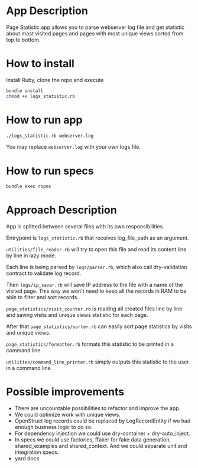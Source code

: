 # App Description
Page Statistic app allows you to parse webserver log file and get statistic about most visited pages and pages with most unique views sorted from top to bottom.

# How to install
Install Ruby, clone the repo and execute
```bash
bundle install
chmod +x logs_statistic.rb 
```

# How to run app
```bash
./logs_statistic.rb webserver.log
```
You may replace `webserver.log` with your own logs file.

# How to run specs
```bash
bundle exec rspec
```

# Approach Description
App is splitted between several files with its own responsibilities.

Entrypoint is `logs_statistic.rb` that receives log_file_path as an argument.

`utilities/file_reader.rb` will try to open this file and read its content line by line in lazy mode.

Each line is being parsed by `logs/parser.rb`, which also call dry-validation contract to validate log record.

Then `logs/ip_saver.rb` will save IP address to the file with a name of the visited page. This way we won't need to keep all the records in RAM to be able to filter and sort records.

`page_statistics/visit_counter.rb` is reading all created files line by line and saving visits and unique views statistic for each page.

After that `page_statistics/sorter.rb` can easily sort page statistics by visits and unique views.

`page_statistics/formatter.rb` formats this statistic to be printed in a command line.

`utilities/command_line_printer.rb` simply outputs this statistic to the user in a command line.

# Possible improvements
* There are uncountable possibilities to refactor and improve the app.
* We could optimize work with unique views.
* OpenStruct log records could be replaced by LogRecordEntity if we had enough business logic to do so.
* For dependency injection we could use dry-container + dry-auto_inject.
* In specs we could use factories, ffaker for fake data generation, shared_examples and shared_context. And we could separate unit and integration specs.
* yard docs
